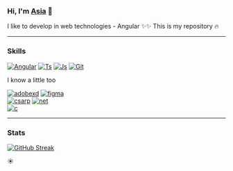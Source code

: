 ### Hi, I'm [Asia](https://joannamaria27.github.io/portfolio/) 👋 
I like to develop in web technologies - Angular ✨✨ This is my repository :fire:

__________________________________________________________________________________________________
### Skills
[![Angular](https://img.shields.io/badge/Angular-DD0031?style=for-the-badge&logo=angular&logoColor=white)](https://github.com/joannamaria27/fileTransferPanel)
[![Ts](https://img.shields.io/badge/TypeScript-007ACC?style=for-the-badge&logo=typescript&logoColor=white)](https://github.com/joannamaria27/filmList)
[![Js](https://img.shields.io/badge/JavaScript-323330?style=for-the-badge&logo=javascript&logoColor=F7DF1E)](https://github.com/joannamaria27/fileTransferPanel)
[![Git](https://img.shields.io/badge/GIT-E44C30?style=for-the-badge&logo=git&logoColor=white)](https://github.com/joannamaria27/fileTransferPanel)

I know a little too

[![adobexd](https://img.shields.io/badge/Adobe%20XD-470137?style=for-the-badge&logo=Adobe%20XD&logoColor=#FF61F6)](https://github.com/joannamaria27/gamesVRMenuInterface)
[![figma](https://img.shields.io/badge/Figma-F24E1E?style=for-the-badge&logo=figma&logoColor=white)]()
<br>
[![csarp](https://img.shields.io/badge/C%23-239120?style=for-the-badge&logo=c-sharp&logoColor=white)](https://github.com/joannamaria27/imageProcessing)
[![net](https://img.shields.io/badge/.NET-512BD4?style=for-the-badge&logo=dotnet&logoColor=white)](https://github.com/joannamaria27/graphicEditor)
<br>
[![c](https://img.shields.io/badge/C-00599C?style=for-the-badge&logo=c&logoColor=white)](https://github.com/joannamaria27/deamon)

<!-- https://github.com/alexandresanlim/Badges4-README.md-Profile#-languages-] -->
__________________________________________________________________________________________________

### Stats
[![GitHub Streak](http://github-readme-streak-stats.herokuapp.com?user=joannamaria27&theme=tokyonight&hide_border=true)](https://git.io/streak-stats)

<!--
**joannamaria27/joannamaria27** is a ✨ _special_ ✨ repository because its `README.md` (this file) appears on your GitHub profile.

Here are some ideas to get you started:

- 🔭 I’m currently working on ...
- 🌱 I’m currently learning ...
- 👯 I’m looking to collaborate on ...
- 🤔 I’m looking for help with ...
- 💬 Ask me about ...
- 📫 How to reach me: ...
- 😄 Pronouns: ...
- ⚡ Fun fact: ...
-->

:sunny:

<!--
[Jokes Card](https://readme-jokes.vercel.app/api) 

[![Spotify](https://<vercel-domain>.vercel.app/api/spotify)](https://open.spotify.com/user/<spotify-username>)
-->
